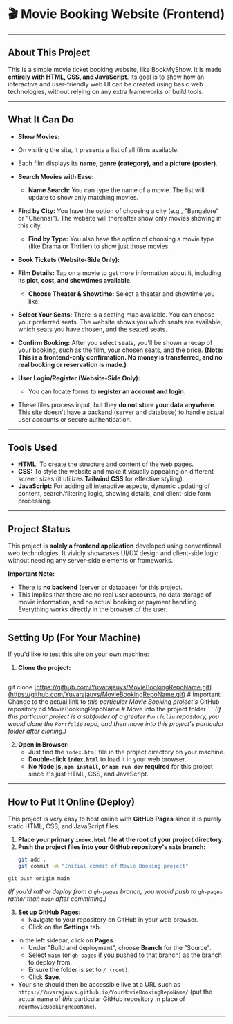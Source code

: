 # 🎬 Movie Booking Website (Frontend)

---

## About This Project

This is a simple movie ticket booking website, like BookMyShow. It is made **entirely with HTML, CSS, and JavaScript**. Its goal is to show how an interactive and user-friendly web UI can be created using basic web technologies, without relying on any extra frameworks or build tools.

---

## What It Can Do

* **Show Movies:**
* On visiting the site, it presents a list of all films available.
* Each film displays its **name, genre (category), and a picture (poster)**.

* **Search Movies with Ease:**
    * **Name Search:** You can type the name of a movie. The list will update to show only matching movies.
* **Find by City:** You have the option of choosing a city (e.g., "Bangalore" or "Chennai"). The website will thereafter show only movies showing in this city.
    * **Find by Type:** You also have the option of choosing a movie type (like Drama or Thriller) to show just those movies.

* **Book Tickets (Website-Side Only):**
* **Film Details:** Tap on a movie to get more information about it, including its **plot, cost, and showtimes available**.
    * **Choose Theater & Showtime:** Select a theater and showtime you like.
* **Select Your Seats:** There is a seating map available. You can choose your preferred seats. The website shows you which seats are available, which seats you have chosen, and the seated seats.
* **Confirm Booking:** After you select seats, you'll be shown a recap of your booking, such as the film, your chosen seats, and the price. **(Note: This is a frontend-only confirmation. No money is transferred, and no real booking or reservation is made.)**

* **User Login/Register (Website-Side Only):**
    * You can locate forms to **register an account and login**.
* These files process input, but they **do not store your data anywhere**. This site doesn't have a backend (server and database) to handle actual user accounts or secure authentication.

---

## Tools Used

* **HTML:** To create the structure and content of the web pages.
* **CSS:** To style the website and make it visually appealing on different screen sizes (it utilizes **Tailwind CSS** for effective styling).
* **JavaScript:** For adding all interactive aspects, dynamic updating of content, search/filtering logic, showing details, and client-side form processing.

---

## Project Status

This project is **solely a frontend application** developed using conventional web technologies. It vividly showcases UI/UX design and client-side logic without needing any server-side elements or frameworks.

**Important Note:**
* There is **no backend** (server or database) for this project.
* This implies that there are no real user accounts, no data storage of movie information, and no actual booking or payment handling. Everything works directly in the browser of the user.

---

## Setting Up (For Your Machine)

If you'd like to test this site on your own machine:

1.  **Clone the project:**
    ```bash
git clone [https://github.com/Yuvarajauvs/MovieBookingRepoName.git](https://github.com/Yuvarajauvs/MovieBookingRepoName.git) # Important: Change to the actual link to *this particular Movie Booking project's* GitHub repository
    cd MovieBookingRepoName # Move into the project folder
    ```
    *(If this particular project is a subfolder of a greater `Portfolio` repository, you would clone the `Portfolio` repo, and then move into this project's particular folder after cloning.)*

2.  **Open in Browser:**
    * Just find the `index.html` file in the project directory on your machine.
    * **Double-click `index.html`** to load it in your web browser.
    * **No Node.js, `npm install`, or `npm run dev` required** for this project since it's just HTML, CSS, and JavaScript.

---

## How to Put It Online (Deploy)

This project is very easy to host online with **GitHub Pages** since it is purely static HTML, CSS, and JavaScript files.

1.  **Place your primary `index.html` file at the root of your project directory.**
2.  **Push the project files into your GitHub repository's `main` branch:**
    ```bash
    git add .
    git commit -m "Initial commit of Movie Booking project"
```
git push origin main
```    
*(If you'd rather deploy from a `gh-pages` branch, you would push to `gh-pages` rather than `main` after committing.)*

3.  **Set up GitHub Pages:**
    * Navigate to your repository on GitHub in your web browser.
    * Click on the **Settings** tab.
* In the left sidebar, click on **Pages**.
    * Under "Build and deployment", choose **Branch** for the "Source".
    * Select `main` (or `gh-pages` if you pushed to that branch) as the branch to deploy from.
    * Ensure the folder is set to `/ (root)`.
    * Click **Save**.
* Your site should then be accessible live at a URL such as `https://Yuvarajauvs.github.io/YourMovieBookingRepoName/` (put the actual name of *this* particular GitHub repository in place of `YourMovieBookingRepoName`). 

---
